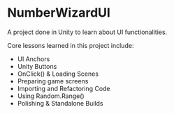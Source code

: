 # NumberWizardUI
A project done in Unity to learn about UI functionalities.

Core lessons learned in this project include:
  - UI Anchors
  - Unity Buttons
  - OnClick() & Loading Scenes
  - Preparing game screens
  - Importing and Refactoring Code
  - Using Random.Range()
  - Polishing & Standalone Builds
